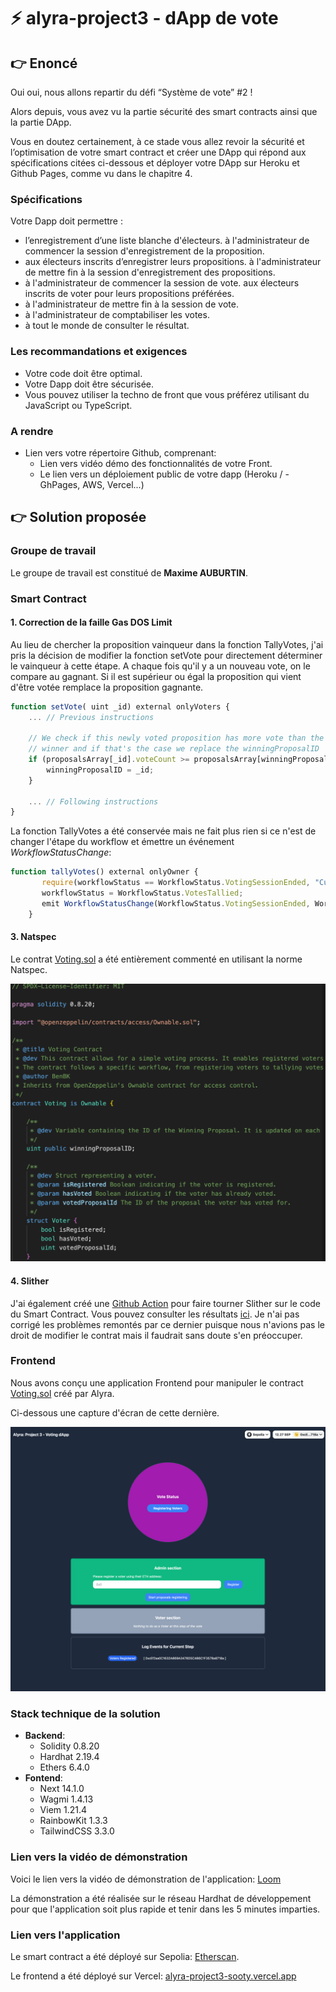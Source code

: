 # ⚡️ alyra-project3 - dApp de vote

## :point_right: Enoncé

Oui oui, nous allons repartir du défi “Système de vote” #2 !

Alors depuis, vous avez vu la partie sécurité des smart contracts ainsi que la partie DApp.

Vous en doutez certainement, à ce stade vous allez revoir la sécurité et l’optimisation de votre smart contract et créer une DApp qui répond aux spécifications citées ci-dessous et déployer votre DApp sur Heroku et Github Pages, comme vu dans le chapitre 4.

### Spécifications

Votre Dapp doit permettre :

- l’enregistrement d’une liste blanche d'électeurs.
    à l'administrateur de commencer la session d'enregistrement de la proposition.
- aux électeurs inscrits d’enregistrer leurs propositions.
    à l'administrateur de mettre fin à la session d'enregistrement des propositions.
- à l'administrateur de commencer la session de vote.
    aux électeurs inscrits de voter pour leurs propositions préférées.
- à l'administrateur de mettre fin à la session de vote.
- à l'administrateur de comptabiliser les votes.
- à tout le monde de consulter le résultat.

### Les recommandations et exigences

- Votre code doit être optimal.
- Votre Dapp doit être sécurisée.
- Vous pouvez utiliser la techno de front que vous préférez utilisant du JavaScript ou TypeScript.

### A rendre

- Lien vers votre répertoire Github, comprenant:
  - Lien vers vidéo démo des fonctionnalités de votre Front.
  - Le lien vers un déploiement public de votre dapp (Heroku / - GhPages, AWS, Vercel...)

## :point_right: Solution proposée

### Groupe de travail

Le groupe de travail est constitué de **Maxime AUBURTIN**.

### Smart Contract

#### 1. Correction de la faille Gas DOS Limit

Au lieu de chercher la proposition vainqueur dans la fonction TallyVotes, j'ai pris la décision de modifier la fonction setVote pour directement déterminer le vainqueur à cette étape. A chaque fois qu'il y a un nouveau vote, on le compare au gagnant. Si il est supérieur ou égal la proposition qui vient d'être votée remplace la proposition gagnante.

```js
function setVote( uint _id) external onlyVoters {
    ... // Previous instructions

    // We check if this newly voted proposition has more vote than the present
    // winner and if that's the case we replace the winningProposalID
    if (proposalsArray[_id].voteCount >= proposalsArray[winningProposalID].voteCount) {
        winningProposalID = _id;
    }

    ... // Following instructions
}
```

La fonction TallyVotes a été conservée mais ne fait plus rien si ce n'est de changer l'étape du workflow et émettre un événement _WorkflowStatusChange_:

```js
function tallyVotes() external onlyOwner {
       require(workflowStatus == WorkflowStatus.VotingSessionEnded, "Current status is not voting session ended");       
       workflowStatus = WorkflowStatus.VotesTallied;
       emit WorkflowStatusChange(WorkflowStatus.VotingSessionEnded, WorkflowStatus.VotesTallied);
    }
```

#### 3. Natspec

Le contrat [Voting.sol](./backend/contracts/Voting.sol) a été entièrement commenté en utilisant la norme Natspec.

![image](./resources/comments.png)

#### 4. Slither

J'ai également créé une [Github Action](./.github/workflows/slither.yml) pour faire tourner Slither sur le code du Smart Contract. Vous pouvez consulter les résultats [ici](https://github.com/manthis/alyra-project3/actions/workflows/slither.yml). Je n'ai pas corrigé les problèmes remontés par ce dernier puisque nous n'avions pas le droit de modifier le contrat mais il faudrait sans doute s'en préoccuper.

### Frontend

Nous avons conçu une application Frontend pour manipuler le contract [Voting.sol](./backend/contracts/Voting.sol) créé par Alyra.

Ci-dessous une capture d'écran de cette dernière.

![image](./resources/screenshot.png)

### Stack technique de la solution

- **Backend**:
  - Solidity 0.8.20
  - Hardhat 2.19.4
  - Ethers 6.4.0
- **Fontend**:
  - Next 14.1.0
  - Wagmi 1.4.13
  - Viem 1.21.4
  - RainbowKit 1.3.3
  - TailwindCSS 3.3.0

### Lien vers la vidéo de démonstration

Voici le lien vers la vidéo de démonstration de l'application: [Loom](https://www.loom.com/share/af5bf553e2814a11935c63d0515d8a33)

La démonstration a été réalisée sur le réseau Hardhat de développement pour que l'application soit plus rapide et tenir dans les 5 minutes imparties.

### Lien vers l'application

Le smart contract a été déployé sur Sepolia: [Etherscan](https://sepolia.etherscan.io/address/0x158E058d7351a1AF59A0E5b8cCcFdF78d6c5e266).

Le frontend a été déployé sur Vercel: [alyra-project3-sooty.vercel.app](https://alyra-project3-sooty.vercel.app)
